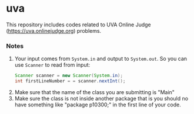 # uva
This repository includes codes related to UVA Online Judge (https://uva.onlinejudge.org) problems.


### Notes
 1. Your input comes from `System.in` and output to `System.out`. So you can use `Scanner` to read from input:
    ```java
    Scanner scanner = new Scanner(System.in);
    int firstLineNumber = = scanner.nextInt();
    ```
 2. Make sure that the name of the class you are submitting is "Main"
 3. Make sure the class is not inside another package that is you should no have something like "package p10300;" in the first line of your code.